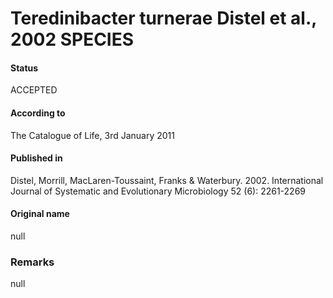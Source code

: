 # Teredinibacter turnerae Distel et al., 2002 SPECIES

#### Status
ACCEPTED

#### According to
The Catalogue of Life, 3rd January 2011

#### Published in
Distel, Morrill, MacLaren-Toussaint, Franks & Waterbury. 2002. International Journal of Systematic and Evolutionary Microbiology 52 (6): 2261-2269

#### Original name
null

### Remarks
null